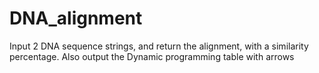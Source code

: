 # DNA_alignment
Input 2 DNA sequence strings, and return the alignment, with a similarity percentage. Also output the Dynamic programming table with arrows
